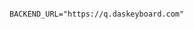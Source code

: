<!-- {% include /script-examples/backend-url/cloud/deprecated.html %} -->


```shell

BACKEND_URL="https://q.daskeyboard.com"

```